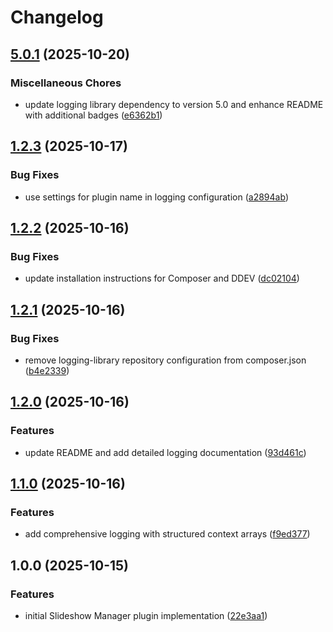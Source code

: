 # Changelog

## [5.0.1](https://github.com/LindemannRock/craft-slideshow-manager/compare/v1.2.3...v5.0.1) (2025-10-20)


### Miscellaneous Chores

* update logging library dependency to version 5.0 and enhance README with additional badges ([e6362b1](https://github.com/LindemannRock/craft-slideshow-manager/commit/e6362b1a282ad3733a0ae2770b8c051e79dbc517))

## [1.2.3](https://github.com/LindemannRock/craft-slideshow-manager/compare/v1.2.2...v1.2.3) (2025-10-17)


### Bug Fixes

* use settings for plugin name in logging configuration ([a2894ab](https://github.com/LindemannRock/craft-slideshow-manager/commit/a2894ab1726f0b7c2b91d386ac7c02c04a9002d2))

## [1.2.2](https://github.com/LindemannRock/craft-slideshow-manager/compare/v1.2.1...v1.2.2) (2025-10-16)


### Bug Fixes

* update installation instructions for Composer and DDEV ([dc02104](https://github.com/LindemannRock/craft-slideshow-manager/commit/dc021048fd69bbbc4f398f2fe77d62ccd8091cf4))

## [1.2.1](https://github.com/LindemannRock/craft-slideshow-manager/compare/v1.2.0...v1.2.1) (2025-10-16)


### Bug Fixes

* remove logging-library repository configuration from composer.json ([b4e2339](https://github.com/LindemannRock/craft-slideshow-manager/commit/b4e2339045a8fc2b0ed6e4ffb89e7865efae908f))

## [1.2.0](https://github.com/LindemannRock/craft-slideshow-manager/compare/v1.1.0...v1.2.0) (2025-10-16)


### Features

* update README and add detailed logging documentation ([93d461c](https://github.com/LindemannRock/craft-slideshow-manager/commit/93d461cef0b0a9cfa84b458ddf83de22d56d079c))

## [1.1.0](https://github.com/LindemannRock/craft-slideshow-manager/compare/v1.0.0...v1.1.0) (2025-10-16)


### Features

* add comprehensive logging with structured context arrays ([f9ed377](https://github.com/LindemannRock/craft-slideshow-manager/commit/f9ed37786feb02a3fc0ae5bd466838fbe3326885))

## 1.0.0 (2025-10-15)


### Features

* initial Slideshow Manager plugin implementation ([22e3aa1](https://github.com/LindemannRock/craft-slideshow-manager/commit/22e3aa13e5728c101cf306c68c8e42664f66cc8a))

